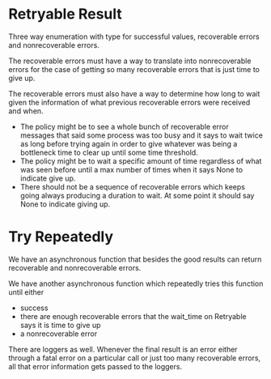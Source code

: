 # Retryable Result

Three way enumeration with type for successful values, recoverable errors and nonrecoverable errors.

The recoverable errors must have a way to translate into nonrecoverable errors for the case of getting so many recoverable errors that is just time to give up.

The recoverable errors must also have a way to determine how long to wait given the information of what previous recoverable errors were received and when.
- The policy might be to see a whole bunch of recoverable error messages that said some process was too busy and it says to wait twice as long before trying again in order to give whatever was being a bottleneck time to clear up until some time threshold.
- The policy might be to wait a specific amount of time regardless of what was seen before until a max number of times when it says None to indicate give up.
- There should not be a sequence of recoverable errors which keeps going always producing a duration to wait. At some point it should say None to indicate giving up.

# Try Repeatedly

We have an asynchronous function that besides the good results can return recoverable and nonrecoverable errors.

We have another asynchronous function which repeatedly tries this function until either
  - success
  - there are enough recoverable errors that the wait_time on Retryable says it is time to give up
  - a nonrecoverable error

There are loggers as well. Whenever the final result is an error either through a fatal error on a particular call or just too many recoverable errors, all that error information gets passed to the loggers.

